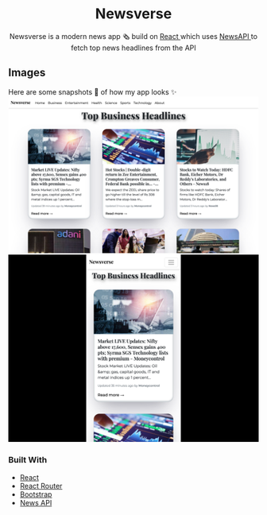 <h1 align="center">Newsverse</h1>
  <p align="center">
    Newsverse is a modern news app 🗞️ build on <a
						style={{ textDecoration: `none` }}
						href='https://reactjs.org/'
						target='_blank'
						rel='noopener noreferrer'
					>
						React
					</a> which uses <a
						style={{ textDecoration: `none` }}
						href='https://newsapi.org/'
						target='_blank'
						rel='noopener noreferrer'
					>
						NewsAPI
					</a>  to fetch top news headlines from the API 
  </p>
</p>

## Images

Here are some snapshots 📸 of how my app looks ✨
<br>
<img src="Images/desktop_view.png" alt="Desktop View"/>
<br>
<img src="Images/mobile_view.png" alt="Mobile View"/>
<br>

### Built With

- [React](https://reactjs.org/)
- [React Router](https://reactrouter.com/en/main)
- [Bootstrap](https://getbootstrap.com/)
- [News API](https://newsapi.org/)
